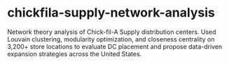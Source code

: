 # chickfila-supply-network-analysis
Network theory analysis of Chick-fil-A Supply distribution centers. Used Louvain clustering, modularity optimization, and closeness centrality on 3,200+ store locations to evaluate DC placement and propose data-driven expansion strategies across the United States.

